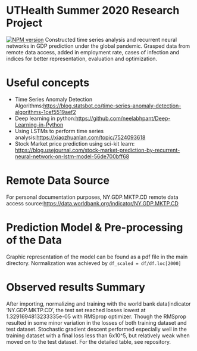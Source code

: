 # UTHealth Summer 2020 Research Project
[![NPM version](https://badge.fury.io/js/esta.svg)](http://badge.fury.io/js/esta)
Constructed time series analysis and recurrent neural networks in GDP prediction under the global pandemic. Grasped data from remote data access, added in employment rate, cases of infection and indices for better representation, evaluation and optimization.

# Useful concepts
- Time Series Anomaly Detection Algorithms:https://blog.statsbot.co/time-series-anomaly-detection-algorithms-1cef5519aef2
- Deep learning in python:https://github.com/neelabhpant/Deep-Learning-in-Python
- Using LSTMs to perform time series analysis:https://xiaozhuanlan.com/topic/7524093618
- Stock Market price prediction using sci-kit learn: https://blog.usejournal.com/stock-market-prediction-by-recurrent-neural-network-on-lstm-model-56de700bff68

# Remote Data Source
For personal documentation purposes, NY.GDP.MKTP.CD remote data access source:https://data.worldbank.org/indicator/NY.GDP.MKTP.CD

# Prediction Model & Pre-processing of the Data
Graphic representation of the model can be found as a pdf file in the main directory.
Normalization was achieved by `df_scaled = df/df.loc[2000]`

# Observed results Summary
After importing, normalizing and training with the world bank data(indicator ‘NY.GDP.MKTP.CD’, the test set reached losses lowest at 1.3291694813233335e-05 with RMSprop optimizer. Though the RMSprop resulted in some minor variation in the losses of both training dataset and test dataset. Stochastic gradient descent performed especially well in the training dataset with a final loss less than 6x10^5, but relatively weak when moved on to the test dataset. For the detailed table, see repository.
